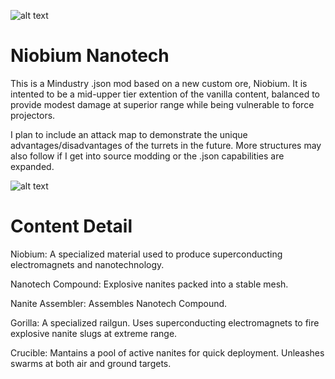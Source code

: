 ![alt text](https://github.com/Retrothopter/Niobium-Nanotech/blob/master/Preview.png)

# Niobium Nanotech

This is a Mindustry .json mod based on a new custom ore, Niobium. It is intented to be a mid-upper tier extention of the vanilla content, balanced to provide modest damage at superior range while being vulnerable to force projectors.

I plan to include an attack map to demonstrate the unique advantages/disadvantages of the turrets in the future.  More structures may also follow if I get into source modding or the .json capabilities are expanded.

![alt text](https://github.com/Retrothopter/Niobium-Nanotech/blob/master/PreviewTurretFire.png)
# Content Detail

Niobium: A specialized material used to produce superconducting electromagnets and nanotechnology.

Nanotech Compound: Explosive nanites packed into a stable mesh.

Nanite Assembler:  Assembles Nanotech Compound.

Gorilla: A specialized railgun. Uses superconducting electromagnets to fire explosive nanite slugs at extreme range.

Crucible: Mantains a pool of active nanites for quick deployment. Unleashes swarms at both air and ground targets.
